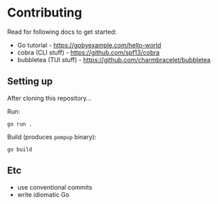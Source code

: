 # Contributing

Read for following docs to get started:

- Go tutorial - https://gobyexample.com/hello-world
- cobra (CLI stuff) - https://github.com/spf13/cobra
- bubbletea (TUI stuff) - https://github.com/charmbracelet/bubbletea

## Setting up

After cloning this repository...

Run:

```
go run .
```

Build (produces `pompup` binary):

```
go build
```

## Etc

- use conventional commits
- write idiomatic Go
